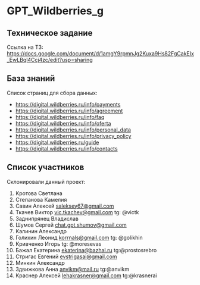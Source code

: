 # GPT_Wildberries_g

## Техническое задание
Ссылка на ТЗ:
https://docs.google.com/document/d/1amgY9rpmnJg2Kuxa9Hs82FgCakEIx_EwLBql4Ccj4zc/edit?usp=sharing

## База знаний
Список страниц для сбора данных:
- https://digital.wildberries.ru/info/payments
- https://digital.wildberries.ru/info/agreement
- https://digital.wildberries.ru/info/faq
- https://digital.wildberries.ru/info/oferta
- https://digital.wildberries.ru/info/personal_data
- https://digital.wildberries.ru/info/privacy_policy
- https://digital.wildberries.ru/guide
- https://digital.wildberries.ru/info/contacts


## Список участников
Склонировали данный проект:
1. Кротова Светлана
2. Степанова Камелия
3. Савин Алексей <saleksey67@gmail.com>
4. Ткачев Виктор <vic.tkachev@gmail.com> tg: @victk
5. Заднипрянец Владислав
6. Шумов Сергей <chat.gpt.shumov@gmail.com>
7. Калинин Александр
8. Голихин Леонид <korrnals@gmail.com> tg: @golikhin
9. Кривченко Игорь tg: @moresevas
10. Бажал Екатерина <ekaterina@bazhal.ru> tg:@prostosrebro
11. Стригас Евгений <evstrigasai@gmail.com>
12. Минкин Александр
13. Здвижкова Анна <anvikm@mail.ru> tg:@anvikm
14. Краснер Алексей <lehakrasner@gmail.com> tg:@krasnerai
